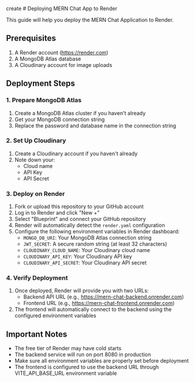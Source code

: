 create # Deploying MERN Chat App to Render

This guide will help you deploy the MERN Chat Application to Render.

## Prerequisites

1. A Render account (https://render.com)
2. A MongoDB Atlas database
3. A Cloudinary account for image uploads

## Deployment Steps

### 1. Prepare MongoDB Atlas

1. Create a MongoDB Atlas cluster if you haven't already
2. Get your MongoDB connection string
3. Replace the password and database name in the connection string

### 2. Set Up Cloudinary

1. Create a Cloudinary account if you haven't already
2. Note down your:
   - Cloud name
   - API Key
   - API Secret

### 3. Deploy on Render

1. Fork or upload this repository to your GitHub account
2. Log in to Render and click "New +"
3. Select "Blueprint" and connect your GitHub repository
4. Render will automatically detect the `render.yaml` configuration
5. Configure the following environment variables in Render dashboard:
   - `MONGO_DB_URI`: Your MongoDB Atlas connection string
   - `JWT_SECRET`: A secure random string (at least 32 characters)
   - `CLOUDINARY_CLOUD_NAME`: Your Cloudinary cloud name
   - `CLOUDINARY_API_KEY`: Your Cloudinary API key
   - `CLOUDINARY_API_SECRET`: Your Cloudinary API secret

### 4. Verify Deployment

1. Once deployed, Render will provide you with two URLs:
   - Backend API URL (e.g., https://mern-chat-backend.onrender.com)
   - Frontend URL (e.g., https://mern-chat-frontend.onrender.com)
2. The frontend will automatically connect to the backend using the configured environment variables

## Important Notes

- The free tier of Render may have cold starts
- The backend service will run on port 8080 in production
- Make sure all environment variables are properly set before deployment
- The frontend is configured to use the backend URL through VITE_API_BASE_URL environment variable